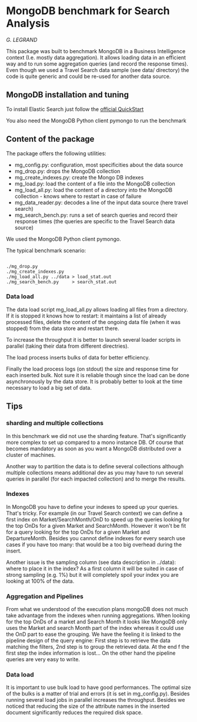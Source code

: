 # MongoDB benchmark for Search Analysis
_G. LEGRAND_

This package was built to benchmark MongoDB in a Business Intelligence context (I.e. mostly data aggregation). It allows loading data in an efficient way and to run some aggregation queries (and record the response times). Even though we used a Travel Search data sample (see data/ directory) the code is quite generic and could be re-used for another data source. 

## MongoDB installation and tuning

To install Elastic Search just follow the [official QuickStart](https://docs.mongodb.com/getting-started/shell/tutorial/install-mongodb-on-linux/)

You also need the MongoDB Python client pymongo to run the benchmark

## Content of the package

The package offers the following utilities:

* mg_config.py:         configuration, most specificities about the data source
* mg_drop.py:           drops the MongoDB collection
* mg_create_indexes.py: create the Mongo DB indexes
* mg_load.py:           load the content of a file into the MongoDB collection
* mg_load_all.py:       load the content of a directory into the MongoDB collection - knows where to restart in case of failure
* mg_data_reader.py:    decodes a line of the input data source (here travel search)
* mg_search_bench.py:   runs a set of search queries and record their response times (the queries are specific to the Travel Search data source)

We used the MongoDB Python client pymongo.

The typical benchmark scenario:

```

./mg_drop.py
./mg_create_indexes.py
./mg_load_all.py ../data > load_stat.out
./mg_search_bench.py     > search_stat.out

```

### Data load

The data load script mg_load_all.py allows loading all files from a directory. If it is stopped it knows how to restart: it maintains a list of already processed files, delete the content of the ongoing data file (when it was stopped) from the data store and restart there.

To increase the throughput it is better to launch several loader scripts in parallel (taking their data from different directries). 

The load process inserts bulks of data for better efficiency.

Finally the load process logs (on stdout) the size and response time for each inserted bulk. Not sure it is reliable though since the load can be done asynchronously by the data store. It is probably better to look at the time necessary to load a big set of data.


## Tips 

### sharding and multiple collections

In this benchmark we did not use the sharding feature. That's significantly more complex to set up compared to a mono instance DB. Of course that becomes mandatory as soon as you want a MongoDB distributed over a cluster of machines.

Another way to partition the data is to define several collections although multiple collections means additional dev as you may have to run several queries in parallel (for each impacted collection) and to merge the results.

### Indexes

In MongoDB you have to define your indexes to speed up your queries. That's tricky. For example (in our Travel Search context) we can define a first index on Market/SearchMonth/OnD to speed up the queries looking for the top OnDs for a given Market and SearchMonth. However it won't be fit for a query looking for the top OnDs for a given Market and DepartureMonth. Besides you cannot define indexes for every search use cases if you have too many: that would be a too big overhead during the insert.

Another issue is the sampling column (see data description in ../data): where to place it in the index? As a first column it will be suited in case of strong sampling (e.g. 1%) but it will completely spoil your index you are looking at 100% of the data.

### Aggregation and Pipelines

From what we understood of the execution plans mongoDB does not much take advantage from the indexes when running aggregations. When looking for the top OnDs of a market and Search Month it looks like MongoDB only uses the Market and search Month part of the index whereas it could use the OnD part to ease the grouping. We have the feeling it is linked to the pipeline design of the query engine: First step is to retrieve the data matching the filters, 2nd step is to group the retrieved data. At the end f the first step the index information is lost... On the other hand the pipeline queries are very easy to write.

### Data load

It is important to use bulk load to have good performances. The optimal size of the bulks is a matter of trial and errors (it is set in mg_config.py). Besides running several load jobs in parallel increases the throughput.
Besides we noticed that reducing the size of the attribute names in the inserted document significantly reduces the required disk space.

